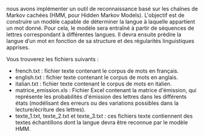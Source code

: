 nous avons implémenter un outil de reconnaissance basé sur les chaînes de Markov cachées (HMM, pour Hidden Markov Models). 
L'objectif est de construire un modèle capable de déterminer la langue à laquelle appartient un mot donné. 
Pour cela, le modèle sera entraîné à partir de séquences de lettres correspondant à différentes langues. 
Il devra ensuite prédire la langue d’un mot en fonction de sa structure et des régularités linguistiques apprises.



 Vous trouverez les fichiers suivants :
- french.txt : fichier texte contenant le corpus de mots en français.
- english.txt : fichier texte contenant le corpus de mots en anglais.
- italian.txt : fichier texte contenant le corpus de mots en italien.
- matrice_emission.xls : Fichier Excel contenant la matrice d'émission, qui représente les probabilités
d'émission des lettres dans les différents états (modélisant des erreurs ou des variations possibles dans la
lecture/écriture des lettres).
- texte_1.txt, texte_2.txt et texte_3.txt : ces fichiers texte contiennent des textes échantillons dont la
langue devra être reconnue par le modèle HMM.
